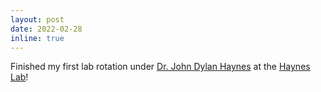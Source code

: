 ```yaml
---
layout: post
date: 2022-02-28
inline: true
---
```


Finished my first lab rotation under [Dr. John Dylan Haynes](https://sites.google.com/site/hayneslab/people/current/john-dylan-haynes) at the [Haynes Lab](https://sites.google.com/site/hayneslab)!
